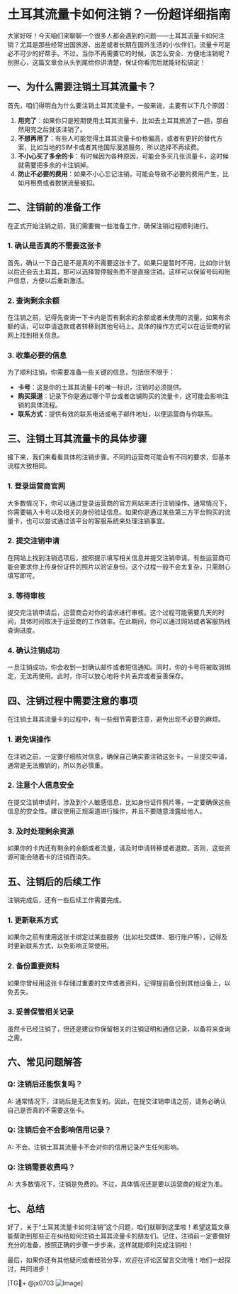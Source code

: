 # 土耳其流量卡如何注销？一份超详细指南

大家好呀！今天咱们来聊聊一个很多人都会遇到的问题——土耳其流量卡如何注销？尤其是那些经常出国旅游、出差或者长期在国外生活的小伙伴们，流量卡可是必不可少的好帮手。不过，当你不再需要它的时候，该怎么安全、方便地注销呢？别担心，这篇文章会从头到尾给你讲清楚，保证你看完后就能轻松搞定！

## 一、为什么需要注销土耳其流量卡？

首先，咱们得明白为什么要注销土耳其流量卡。一般来说，主要有以下几个原因：

1. **用完了**：如果你只是短期使用土耳其流量卡，比如去土耳其旅游了一趟，那自然用完之后就该注销了。
2. **不想再用了**：有些人可能觉得土耳其流量卡价格偏高，或者有更好的替代方案，比如当地的SIM卡或者其他国际漫游服务，所以选择不再续费。
3. **不小心买了多余的卡**：有时候因为各种原因，可能会多买几张流量卡，这时候就需要把多余的卡注销掉。
4. **防止不必要的费用**：如果不小心忘记注销，可能会导致不必要的费用产生，比如月租费或者数据流量被扣。

## 二、注销前的准备工作

在正式开始注销之前，我们需要做一些准备工作，确保注销过程顺利进行。

### 1. 确认是否真的不需要这张卡

首先，确认一下自己是不是真的不需要这张卡了。如果只是暂时不用，比如你计划以后还会去土耳其，那可以选择暂停服务而不是直接注销。这样可以保留号码和账户信息，方便以后重新激活。

### 2. 查询剩余余额

在注销之前，记得先查询一下卡内是否有剩余的余额或者未使用的流量。如果有余额的话，可以申请退款或者转移到其他号码上。具体的操作方式可以在运营商的官网上找到相关信息。

### 3. 收集必要的信息

为了顺利注销，你需要准备一些关键的信息，包括但不限于：

- **卡号**：这是你的土耳其流量卡的唯一标识，注销时必须提供。
- **购买渠道**：记录下你是通过哪个平台或者店铺购买的流量卡，这可能会影响注销的具体流程。
- **联系方式**：提供有效的联系电话或电子邮件地址，以便运营商与你联系。

## 三、注销土耳其流量卡的具体步骤

接下来，我们来看看具体的注销步骤。不同的运营商可能会有不同的要求，但基本流程大致相同。

### 1. 登录运营商官网

大多数情况下，你可以通过登录运营商的官方网站来进行注销操作。通常情况下，你需要输入卡号以及相关的身份验证信息。如果你是通过某些第三方平台购买的流量卡，也可以尝试通过该平台的客服系统来处理注销事宜。

### 2. 提交注销申请

在网站上找到注销选项后，按照提示填写相关信息并提交注销申请。有些运营商可能会要求你上传身份证件的照片以验证身份。这个过程一般不会太复杂，只需耐心填写即可。

### 3. 等待审核

提交完注销申请后，运营商会对你的请求进行审核。这个过程可能需要几天的时间，具体时间取决于运营商的工作效率。在此期间，你可以通过网站或者客服热线查询进度。

### 4. 确认注销成功

一旦注销成功，你会收到一封确认邮件或者短信通知。同时，你的卡号将被取消绑定，无法再使用。此时，你可以放心地将卡片丢弃或者妥善保存。

## 四、注销过程中需要注意的事项

在注销土耳其流量卡的过程中，有一些细节需要注意，避免出现不必要的麻烦。

### 1. 避免误操作

在注销之前，一定要仔细核对信息，确保自己确实要注销这张卡。一旦提交申请，通常是无法撤销的，所以务必慎重。

### 2. 注意个人信息安全

在提交注销申请时，涉及到个人敏感信息，比如身份证件照片等，一定要确保这些信息的安全性。建议使用正规渠道进行操作，并且不要随意泄露给他人。

### 3. 及时处理剩余资源

如果你的卡内还有剩余的余额或者流量，请及时申请转移或者退款。否则，这些资源可能会随着卡的注销而消失。

## 五、注销后的后续工作

注销完成后，还有一些后续工作需要完成。

### 1. 更新联系方式

如果你之前有使用这张卡绑定过某些服务（比如社交媒体、银行账户等），记得及时更新联系方式，以免影响正常使用。

### 2. 备份重要资料

如果你曾经用这张卡存储过重要的文件或者资料，记得提前备份到其他设备上，以免丢失。

### 3. 妥善保管相关记录

虽然卡已经注销了，但还是建议你保留相关的注销证明和通信记录，以备将来查询之需。

## 六、常见问题解答

### Q: 注销后还能恢复吗？
A: 通常情况下，注销后是无法恢复的。因此，在提交注销申请之前，请务必确认自己是否真的不需要这张卡。

### Q: 注销后会不会影响信用记录？
A: 不会。注销土耳其流量卡不会对你的信用记录产生任何影响。

### Q: 注销需要收费吗？
A: 大多数情况下，注销是免费的。不过，具体情况还是要以运营商的规定为准。

## 七、总结

好了，关于“土耳其流量卡如何注销”这个问题，咱们就聊到这里啦！希望这篇文章能帮助到那些正在纠结如何注销土耳其流量卡的朋友们。记住，注销前一定要做好充分的准备，按照正确的步骤一步步来，这样就能顺利完成注销啦！

最后，如果你还有其他疑问或者经验分享，欢迎在评论区留言交流哦！咱们一起探讨，共同进步！

[TG💪+ @jx0703 ![Image](https://github.com/user-attachments/assets/dbca1d08-cadb-493c-b0ec-ad6f7a83f270)]